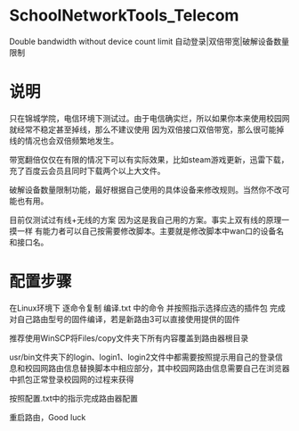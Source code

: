 # SchoolNetworkTools_Telecom
 Double bandwidth without device count limit
 自动登录|双倍带宽|破解设备数量限制
 
 
 # 说明
 只在锦城学院，电信环境下测试过。由于电信确实烂，所以如果你本来使用校园网就经常不稳定甚至掉线，那么不建议使用
 因为双倍接口双倍带宽，那么很可能掉线的情况也会双倍频繁地发生。
 
 带宽翻倍仅仅在有限的情况下可以有实际效果，比如steam游戏更新，迅雷下载，充了百度云会员且同时下载两个以上大文件。
 
 破解设备数量限制功能，最好根据自己使用的具体设备来修改规则。当然你不改可能也有用。
 
 目前仅测试过有线+无线的方案 因为这是我自己用的方案。事实上双有线的原理一摸一样 有能力者可以自己按需要修改脚本。主要就是修改脚本中wan口的设备名和接口名。
 
 
 # 配置步骤
 
 在Linux环境下 逐命令复制 编译.txt 中的命令 并按照指示选择应选的插件包 完成对自己路由型号的固件编译，若是新路由3可以直接使用提供的固件
 
 推荐使用WinSCP将Files/copy文件夹下所有内容覆盖到路由器根目录
 
 usr/bin文件夹下的login、login1、login2文件中都需要按照提示用自己的登录信息和校园网路由信息替换脚本中相应部分，其中校园网路由信息需要自己在浏览器中抓包正常登录校园网的过程来获得
 
 按照配置.txt中的指示完成路由器配置
 
 重启路由，Good luck
 
